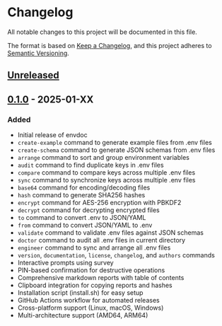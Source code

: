 # Changelog

All notable changes to this project will be documented in this file.

The format is based on [Keep a Changelog](https://keepachangelog.com/en/1.0.0/),
and this project adheres to [Semantic Versioning](https://semver.org/spec/v2.0.0.html).

## [Unreleased]

## [0.1.0] - 2025-01-XX

### Added
- Initial release of envdoc
- `create-example` command to generate example files from .env files
- `create-schema` command to generate JSON schemas from .env files
- `arrange` command to sort and group environment variables
- `audit` command to find duplicate keys in .env files
- `compare` command to compare keys across multiple .env files
- `sync` command to synchronize keys across multiple .env files
- `base64` command for encoding/decoding files
- `hash` command to generate SHA256 hashes
- `encrypt` command for AES-256 encryption with PBKDF2
- `decrypt` command for decrypting encrypted files
- `to` command to convert .env to JSON/YAML
- `from` command to convert JSON/YAML to .env
- `validate` command to validate .env files against JSON schemas
- `doctor` command to audit all .env files in current directory
- `engineer` command to sync and arrange all .env files
- `version`, `documentation`, `license`, `changelog`, and `authors` commands
- Interactive prompts using survey
- PIN-based confirmation for destructive operations
- Comprehensive markdown reports with table of contents
- Clipboard integration for copying reports and hashes
- Installation script (install.sh) for easy setup
- GitHub Actions workflow for automated releases
- Cross-platform support (Linux, macOS, Windows)
- Multi-architecture support (AMD64, ARM64)

[unreleased]: https://github.com/MayR-Labs/envdoc-go/compare/v0.1.0...HEAD
[0.1.0]: https://github.com/MayR-Labs/envdoc-go/releases/tag/v0.1.0
